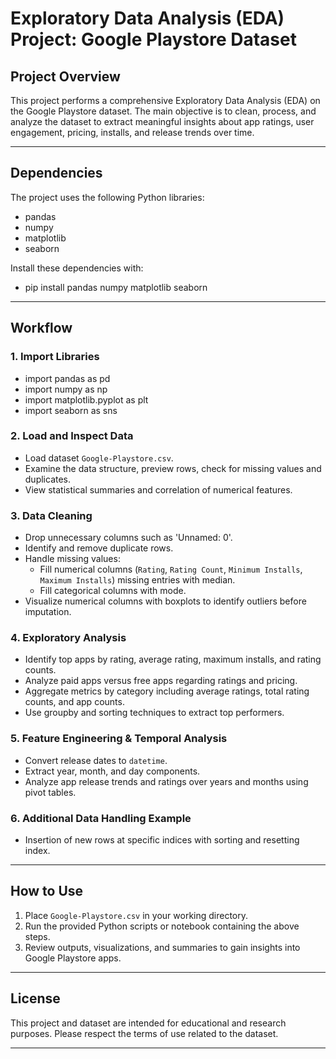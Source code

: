 # Exploratory Data Analysis (EDA) Project: Google Playstore Dataset

## Project Overview

This project performs a comprehensive Exploratory Data Analysis (EDA) on the Google Playstore dataset. The main objective is to clean, process, and analyze the dataset to extract meaningful insights about app ratings, user engagement, pricing, installs, and release trends over time.

---

## Dependencies

The project uses the following Python libraries:

- pandas
- numpy
- matplotlib
- seaborn

Install these dependencies with:
- pip install pandas numpy matplotlib seaborn
---

## Workflow

### 1. Import Libraries
- import pandas as pd
- import numpy as np
- import matplotlib.pyplot as plt
- import seaborn as sns

### 2. Load and Inspect Data

- Load dataset `Google-Playstore.csv`.
- Examine the data structure, preview rows, check for missing values and duplicates.
- View statistical summaries and correlation of numerical features.

### 3. Data Cleaning

- Drop unnecessary columns such as 'Unnamed: 0'.
- Identify and remove duplicate rows.
- Handle missing values:
  - Fill numerical columns (`Rating`, `Rating Count`, `Minimum Installs`, `Maximum Installs`) missing entries with median.
  - Fill categorical columns with mode.
- Visualize numerical columns with boxplots to identify outliers before imputation.

### 4. Exploratory Analysis

- Identify top apps by rating, average rating, maximum installs, and rating counts.
- Analyze paid apps versus free apps regarding ratings and pricing.
- Aggregate metrics by category including average ratings, total rating counts, and app counts.
- Use groupby and sorting techniques to extract top performers.

### 5. Feature Engineering & Temporal Analysis

- Convert release dates to `datetime`.
- Extract year, month, and day components.
- Analyze app release trends and ratings over years and months using pivot tables.

### 6. Additional Data Handling Example

- Insertion of new rows at specific indices with sorting and resetting index.

---

## How to Use

1. Place `Google-Playstore.csv` in your working directory.
2. Run the provided Python scripts or notebook containing the above steps.
3. Review outputs, visualizations, and summaries to gain insights into Google Playstore apps.

---

## License

This project and dataset are intended for educational and research purposes. Please respect the terms of use related to the dataset.

---


